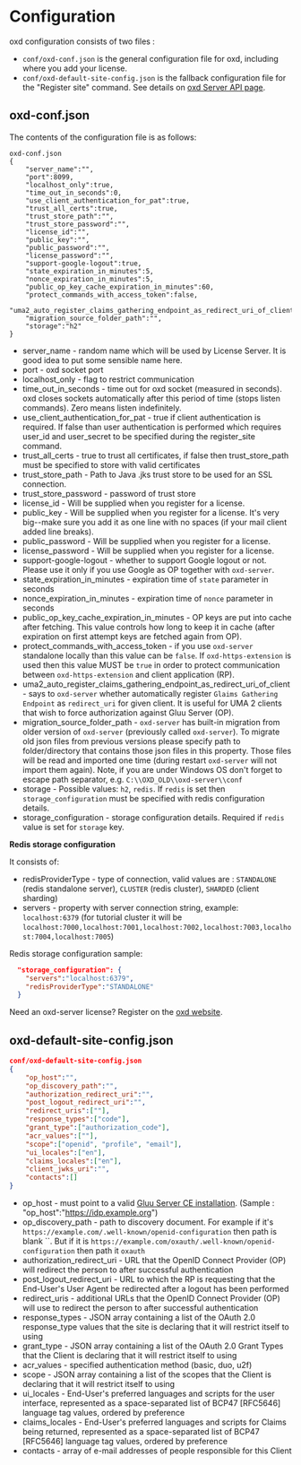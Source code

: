 # Configuration

oxd configuration consists of two files :

* `conf/oxd-conf.json` is the general configuration file for oxd, including where you add your license.
* `conf/oxd-default-site-config.json` is the fallback configuration file for the "Register site" command. See details on 
[oxd Server API page](../oxd-server/api/).

## oxd-conf.json

The contents of the configuration file is as follows:

```
oxd-conf.json
{
    "server_name":"",
    "port":8099,
    "localhost_only":true,
    "time_out_in_seconds":0,
    "use_client_authentication_for_pat":true,
    "trust_all_certs":true,
    "trust_store_path":"",
    "trust_store_password":"",
    "license_id":"",
    "public_key":"",
    "public_password":"",
    "license_password":"",
    "support-google-logout":true,
    "state_expiration_in_minutes":5,
    "nonce_expiration_in_minutes":5,
    "public_op_key_cache_expiration_in_minutes":60,
    "protect_commands_with_access_token":false,
    "uma2_auto_register_claims_gathering_endpoint_as_redirect_uri_of_client":true,
    "migration_source_folder_path":"",
    "storage":"h2"
}
```

* server_name - random name which will be used by License Server. It is good idea to put some sensible name here.
* port - oxd socket port
* localhost_only - flag to restrict communication
* time_out_in_seconds - time out for oxd socket (measured in seconds). oxd closes sockets automatically after this period of time (stops listen commands). Zero means listen indefinitely.
* use_client_authentication_for_pat - true if client authentication is required. If false than user authentication is performed which requires user_id and user_secret to be specified during the register_site command.
* trust_all_certs - true to trust all certificates, if false then trust_store_path must be specified to store with valid certificates
* trust_store_path - Path to Java .jks trust store to be used for an SSL connection.
* trust_store_password - password of trust store
* license_id - Will be supplied when you register for a license. 
* public_key - Will be supplied when you register for a license. It's very big--make sure you add it as one line with no spaces (if your mail client added line breaks).
* public_password - Will be supplied when you register for a license.
* license_password - Will be supplied when you register for a license.
* support-google-logout - whether to support Google logout or not. Please use it only if you use Google as OP together with `oxd-server`.
* state_expiration_in_minutes - expiration time of `state` parameter in seconds
* nonce_expiration_in_minutes - expiration time of `nonce` parameter in seconds
* public_op_key_cache_expiration_in_minutes - OP keys are put into cache after fetching. This value controls how long to keep it in cache (after expiration on first attempt keys are fetched again from OP).
* protect_commands_with_access_token - if you use `oxd-server` standalone locally than this value can be `false`. If `oxd-https-extension` is used then this value MUST be `true` in order to protect communication between `oxd-https-extension` and client application (RP).
* uma2_auto_register_claims_gathering_endpoint_as_redirect_uri_of_client - says to `oxd-server` whether automatically register `Glaims Gathering Endpoint` as `redirect_uri` for given client. It is useful for UMA 2 clients that wish to force authorization against Gluu Server (OP).
* migration_source_folder_path - `oxd-server` has built-in migration from older version of `oxd-server` (previously called `oxd-server`). To migrate old json files from previous versions please specify path to folder/directory that contains those json files in this property. Those files will be read and imported one time (during restart `oxd-server` will not import them again). Note, if you are under Windows OS don't forget to escape path separator, e.g. `C:\\OXD_OLD\\oxd-server\\conf`
* storage - Possible values: `h2`, `redis`. If `redis` is set then `storage_configuration` must be specified with redis configuration details. 
* storage_configuration - storage configuration details. Required if `redis` value is set for `storage` key.


**Redis storage configuration**

It consists of:

- redisProviderType - type of connection, valid values are : `STANDALONE` (redis standalone server), `CLUSTER` (redis cluster), `SHARDED` (client sharding)
- servers - property with server connection string, example: `localhost:6379` (for tutorial cluster it will be `localhost:7000,localhost:7001,localhost:7002,localhost:7003,localhost:7004,localhost:7005`)

Redis storage configuration sample:
```json
  "storage_configuration": {
    "servers":"localhost:6379",
    "redisProviderType":"STANDALONE"
  }
```

Need an oxd-server license? Register on the [oxd website](https://oxd.gluu.org). 

## oxd-default-site-config.json

```json
conf/oxd-default-site-config.json
{
    "op_host":"",
    "op_discovery_path":"",
    "authorization_redirect_uri":"",
    "post_logout_redirect_uri":"",
    "redirect_uris":[""],
    "response_types":["code"],
    "grant_type":["authorization_code"],
    "acr_values":[""],
    "scope":["openid", "profile", "email"],
    "ui_locales":["en"],
    "claims_locales":["en"],
    "client_jwks_uri":"",
    "contacts":[]
}
```

* op_host - must point to a valid 
[Gluu Server CE installation](https://gluu.org/docs/ce/3.0.1/installation-guide/install/). (Sample : "op_host":"https://idp.example.org")
* op_discovery_path - path to discovery document. For example if it's `https://example.com/.well-known/openid-configuration` then path is blank ``. But if it is `https://example.com/oxauth/.well-known/openid-configuration` then path it `oxauth`
* authorization_redirect_uri - URL that the OpenID Connect Provider (OP) will redirect the person to after  successful authentication
* post_logout_redirect_uri - URL to which the RP is requesting that the End-User's User Agent be redirected after a logout has been performed
* redirect_uris - additional URLs that the OpenID Connect Provider (OP) will use to redirect the person to after  successful authentication
* response_types - JSON array containing a list of the OAuth 2.0 response_type values that the site is declaring that it will restrict itself to using
* grant_type - JSON array containing a list of the OAuth 2.0 Grant Types that the Client is declaring that it will restrict itself to using
* acr_values - specified authentication method (basic, duo, u2f)
* scope - JSON array containing a list of the scopes that the Client is declaring that it will restrict itself to using
* ui_locales - End-User's preferred languages and scripts for the user interface, represented as a space-separated list of BCP47 [RFC5646] language tag values, ordered by preference
* claims_locales - End-User's preferred languages and scripts for Claims being returned, represented as a space-separated list of BCP47 [RFC5646] language tag values, ordered by preference
* contacts - array of e-mail addresses of people responsible for this Client
